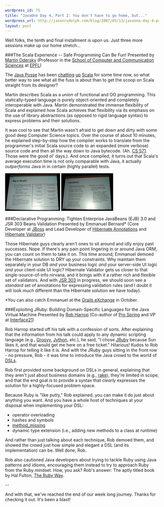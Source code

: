 ```yaml
--- 
wordpress_id: 75
title: "JavaOne Day 4, Part 2: You don't have to go home, but..."
wordpress_url: http://jasonrudolph.com/blog/2007/05/13/javaone-day-4-part-2-you-dont-have-to-go-home-but/
layout: post
---
```

Well folks, the tenth and final installment is upon us.  Just three more sessions make up our home stretch...

###The Scala Experience -- Safe Programming Can Be Fun! 
Presented by [Martin Odersky](http://lamp.epfl.ch/~odersky/) (Professor in the [School of Computer and Communication Sciences](http://ic.epfl.ch/) at [EPFL](http://www.epfl.ch/))

The [Java Posse](http://javaposse.com/) has been [chatting](http://javaposse.com/index.php?post_id=199323) [up](http://javaposse.com/index.php?post_id=197338) [Scala](http://scala-lang.org) for some time now, so what better way to see what all the fuss is about than to get the scoop on Scala straight from its designer?


<!--more-->

Martin describes Scala as a *union* of functional and OO programming.  This statically-typed language is purely object-oriented and completely interoperable with Java.  Martin demonstrated the immense flexibility of Scala and explained how Scala achieves that flexibility via its emphasis on the use of library abstractions (as opposed to rigid language syntax) to express problems and their solutions.  

It was cool to see that Martin wasn't afraid to get down and dirty with some good deep Computer Science topics.  Over the course of about 10 minutes, he explained step-by-step how the compiler works to translate from the programmer's initial Scala source code to an expanded (more verbose) source code and then all the way down to Java bytecode.  (Ah.  [CS 571](http://etg08.itc.virginia.edu/cod/servlet/CourseInfo?term=20043&mnemonic=CS&course_nbr=571).  Those were the good ol' days.).  And once compiled, it turns out that Scala's average execution time is not only comparable with Java, it actually *outperforms* Java in in certain (highly parallel) tests.

[![Scala/Java Comparison](/resources/20070513-scala-java-comparison-tn.png)](/resources/20070513-scala-java-comparison.png) [![Scala Summary](/resources/20070513-scala-summary-tn.png)](/resources/20070513-scala-summary.png)

###Declarative Programming: Tighten Enterprise JavaBeans (EJB) 3.0 and JSR 303 Beans Validation 
Presented by Emmanuel Bernard* (Core Developer at [JBoss](http://jboss.com/) and Lead Developer of [Hibernate Annotations](http://annotations.hibernate.org/) and [Hibernate Validator](http://validator.hibernate.org))

Those Hibernate guys clearly aren't ones to sit around and idly enjoy past successes.  Nope.  If there's any pain point lingering in or around Java ORM, you can count on them to take it on.  This time around, Emmanuel demoed the Hibernate solution to DRY up your constraints.  Why maintain them separately in your DB *and* your business logic *and* your server-side UI logic *and* your client-side UI logic?  Hibernate Validator gets us closer to that single-source-of-info nirvana, and it brings with it a rather rich and flexible set of validators.  And with [JSR 303](http://jcp.org/en/jsr/detail?id=303) in progress, we should soon see a *standard* set of annotations for expressing validation rules (and I doubt it will look *much* different than the Hibernate solution we have today). 

*You can also catch Emmanuel at the [Grails eXchange](http://www.grails-exchange.com/emmanuel-bernard) in October.  

###Exploiting JRuby: Building Domain-Specific Languages for the Java Virtual Machine 
Presented by [Rob Harrop](http://blog.springframework.com/rob/) (Co-author of [Pro Spring](http://www.apress.com/book/bookDisplay.html?bID=405) and VP at [Interface21](http://www.interface21.com/))

Rob Harrop started off his talk with a confession of sorts.  After explaining that the information from his talk could apply to any dynamic scripting language (e.g., [Groovy](http://groovy.codehaus.org), [Jython](http://www.jython.org/Project/index.html), etc.), he said, "I chose [JRuby](http://jruby.codehaus.org/) because Sun likes it, and that would get me here on a free ticket."  Hilarious!  Kudos to Rob Harrop for telling it like it is.  And with the JRuby guys sitting in the front row - no pressure, Rob - it was time to introduce the Java crowd to the world of [DSLs](http://en.wikipedia.org/wiki/Domain-specific_programming_language).

Rob first provided some background on DSLs in general, explaining that they aren't just about business domains (e.g., [rake](http://rake.rubyforge.org/)), they're limited in scope, and that the end goal is to provide a syntax that *clearly* expresses the solution for a highly-focused problem space.   

Because Ruby is "like putty," Rob explained, you can make it do just about anything you want.  And you have a whole host of techniques at your disposal when implementing your DSL:

*   operator overloading
*   hashes and symbols
*   [method_missing](http://www.rubycentral.com/book/ref_c_object.html#Object.method_missing)
*   dynamic type extension (i.e., adding new methods to a class at runtime)

And rather than just talking about each technique, Rob demoed them, and showed the crowd just how simple and elegant a DSL (and its implementation) can be.  Well done, Rob.

Rob also cautioned Java developers about trying to tackle Ruby using Java patterns and idioms, encouraging them instead to try to approach Ruby from the Ruby mindset.  How, you ask?  Rob's answer: The aptly titled book by Hal Fulton, [The Ruby Way](http://www.amazon.com/Ruby-Way-Hal-Fulton/dp/0672320835).

--

And with that, we've reached the end of our week long journey.  Thanks for checking it out.  It's been a blast!
